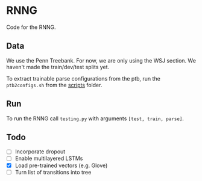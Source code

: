 # RNNG

Code for the RNNG.

## Data

We use the Penn Treebank. For now, we are only using the WSJ section. We haven't made the train/dev/test splits yet.

To extract trainable parse configurations from the ptb, run the `ptb2configs.sh` from the [scripts](scripts) folder.

## Run

To run the RNNG call `testing.py` with arguments `[test, train, parse]`.


## Todo

- [ ] Incorporate dropout
- [ ] Enable multilayered LSTMs
- [X] Load pre-trained vectors (e.g. Glove)
- [ ] Turn list of transitions into tree
